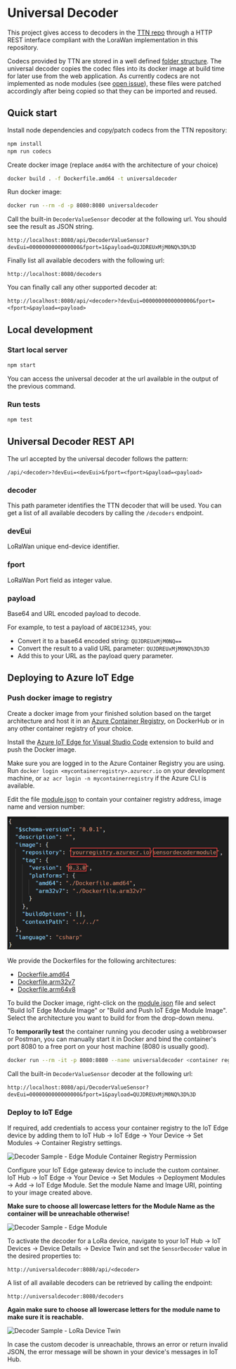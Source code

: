 # Universal Decoder
<!-- markdownlint-disable MD040 -->

This project gives access to decoders in the [TTN repo](https://github.com/TheThingsNetwork/lorawan-devices#payload-codecs) through a HTTP REST interface compliant with the LoraWan implementation in this repository.

Codecs provided by TTN are stored in a well defined [folder structure](https://github.com/TheThingsNetwork/lorawan-devices#files-and-directories). The universal decoder copies the codec files into its docker image at build time for later use from the web application. As currently codecs are not implemented as node modules (see [open issue](https://github.com/TheThingsNetwork/lorawan-devices/issues/177)), these files were patched accordingly after being copied so that they can be imported and reused.

## Quick start

Install node dependencies and copy/patch codecs from the TTN repository:

```bash
npm install
npm run codecs
```

Create docker image (replace `amd64` with the architecture of your choice)

```bash
docker build . -f Dockerfile.amd64 -t universaldecoder
```

Run docker image:

```bash
docker run --rm -d -p 8080:8080 universaldecoder
```

Call the built-in `DecoderValueSensor` decoder at the following url. You should see the result as JSON string.

```
http://localhost:8080/api/DecoderValueSensor?devEui=0000000000000000&fport=1&payload=QUJDREUxMjM0NQ%3D%3D
```

Finally list all available decoders with the following url:

```
http://localhost:8080/decoders
```

You can finally call any other supported decoder at:

```
http://localhost:8080/api/<decoder>?devEui=0000000000000000&fport=<fport>&payload=<payload>
```

## Local development

### Start local server

```bash
npm start
```

You can access the universal decoder at the url available in the output of the previous command.

### Run tests

```bash
npm test
```

## Universal Decoder REST API

The url accepted by the universal decoder follows the pattern:

```
/api/<decoder>?devEui=<devEui>&fport=<fport>&payload=<payload>
```

### decoder

This path parameter identifies the TTN decoder that will be used. You can get a list of all available decoders by calling the `/decoders` endpoint.

### devEui

LoRaWan unique end-device identifier.

### fport

LoRaWan Port field as integer value.

### payload

Base64 and URL encoded payload to decode.

For example, to test a payload of `ABCDE12345`, you:

- Convert it to a base64 encoded string: `QUJDREUxMjM0NQ==`
- Convert the result to a valid URL parameter: `QUJDREUxMjM0NQ%3D%3D`
- Add this to your URL as the payload query parameter.

## Deploying to Azure IoT Edge

### Push docker image to registry

Create a docker image from your finished solution based on the target architecture and host it in an [Azure Container Registry](https://azure.microsoft.com/services/container-registry/), on DockerHub or in any other container registry of your choice.

Install the [Azure IoT Edge for Visual Studio Code](https://marketplace.visualstudio.com/items?itemName=vsciot-vscode.azure-iot-edge) extension to build and push the Docker image.

Make sure you are logged in to the Azure Container Registry you are using. Run `docker login <mycontainerregistry>.azurecr.io` on your development machine, or `az acr login -n mycontainerregistry` if the Azure CLI is available.

Edit the file [module.json](/Samples/UniversalDecoder/module.json) to contain your container registry address, image name and version number:

![Decoder Sample - module.json file](/Docs/Pictures/decodersample-module-json.png)

We provide the Dockerfiles for the following architectures:

- [Dockerfile.amd64](/Samples/UniversalDecoder//Dockerfile.amd64)
- [Dockerfile.arm32v7](/Samples/UniversalDecoder//Dockerfile.arm32v7)
- [Dockerfile.arm64v8](/Samples/UniversalDecoder//Dockerfile.arm64v8)

To build the Docker image, right-click on the [module.json](/Samples/UniversalDecoder/module.json) file and select "Build IoT Edge Module Image" or "Build and Push IoT Edge Module Image". Select the architecture you want to build for from the drop-down menu.

To **temporarily test** the container running you decoder using a webbrowser or Postman, you can manually start it in Docker and bind the container's port 8080 to a free port on your host machine (8080 is usually good).

```bash
docker run --rm -it -p 8080:8080 --name universaldecoder <container registry>/<image>:<tag>
````

Call the built-in `DecoderValueSensor` decoder at the following url:

```
http://localhost:8080/api/DecoderValueSensor?devEui=0000000000000000&fport=1&payload=QUJDREUxMjM0NQ%3D%3D
```

### Deploy to IoT Edge

If required, add credentials to access your container registry to the IoT Edge device by adding them to IoT Hub &rarr; IoT Edge &rarr; Your Device &rarr; Set Modules &rarr; Container Registry settings.

![Decoder Sample - Edge Module Container Registry Permission](/Docs/Pictures/decodersample-edgepermission.png)

Configure your IoT Edge gateway device to include the custom container. IoT Hub &rarr; IoT Edge &rarr; Your Device &rarr; Set Modules &rarr; Deployment Modules &rarr; Add &rarr; IoT Edge Module. Set the module Name and Image URI, pointing to your image created above.

**Make sure to choose all lowercase letters for the Module Name as the container will be unreachable otherwise!**

![Decoder Sample - Edge Module](/Docs/Pictures/decodersample-edgemodule.png)

To activate the decoder for a LoRa device, navigate to your IoT Hub &rarr; IoT Devices &rarr; Device Details &rarr; Device Twin and set the ```SensorDecoder``` value in the desired properties to:

```
http://universaldecoder:8080/api/<decoder>
```

A list of all available decoders can be retrieved by calling the endpoint:

```
http://universaldecoder:8080/decoders
```

**Again make sure to choose all lowercase letters for the module name to make sure it is reachable.**

![Decoder Sample - LoRa Device Twin](/Docs/Pictures/decodersample-devicetwin.png)

In case the custom decoder is unreachable, throws an error or return invalid JSON, the error message will be shown in your device's messages in IoT Hub.

<!-- markdownlint-enable MD040 -->